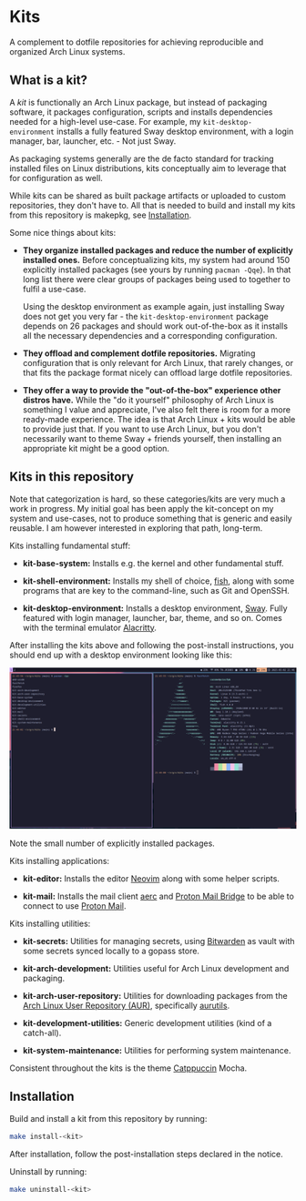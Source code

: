 # Kits

A complement to dotfile repositories for achieving reproducible and organized
Arch Linux systems.

## What is a kit?

A _kit_ is functionally an Arch Linux package, but instead of packaging
software, it packages configuration, scripts and installs dependencies needed
for a high-level use-case. For example, my `kit-desktop-environment` installs a
fully featured Sway desktop environment, with a login manager, bar, launcher,
etc. - Not just Sway.

As packaging systems generally are the de facto standard for tracking installed
files on Linux distributions, kits conceptually aim to leverage that for
configuration as well.

While kits can be shared as built package artifacts or uploaded to custom
repositories, they don't have to. All that is needed to build and install my
kits from this repository is makepkg, see [Installation](#installation).

Some nice things about kits:

- **They organize installed packages and reduce the number of explicitly
  installed ones.** Before conceptualizing kits, my system had around 150
  explicitly installed packages (see yours by running `pacman -Qqe`). In that
  long list there were clear groups of packages being used to together to
  fulfil a use-case.

  Using the desktop environment as example again, just installing Sway does not
  get you very far - the `kit-desktop-environment` package depends on 26
  packages and should work out-of-the-box as it installs all the necessary
  dependencies and a corresponding configuration.

- **They offload and complement dotfile repositories.** Migrating configuration
  that is only relevant for Arch Linux, that rarely changes, or that fits the
  package format nicely can offload large dotfile repositories.

- **They offer a way to provide the "out-of-the-box" experience other distros
  have.** While the "do it yourself" philosophy of Arch Linux is something I
  value and appreciate, I've also felt there is room for a more ready-made
  experience. The idea is that Arch Linux + kits would be able to provide just
  that. If you want to use Arch Linux, but you don't necessarily want to theme
  Sway + friends yourself, then installing an appropriate kit might be a good
  option.

## Kits in this repository

Note that categorization is hard, so these categories/kits are very much a work
in progress. My initial goal has been apply the kit-concept on my system and
use-cases, not to produce something that is generic and easily reusable. I am
however interested in exploring that path, long-term.

Kits installing fundamental stuff:

- **kit-base-system:** Installs e.g. the kernel and other fundamental stuff.

- **kit-shell-environment:** Installs my shell of choice, [fish][], along with
  some programs that are key to the command-line, such as Git and OpenSSH.

- **kit-desktop-environment:** Installs a desktop environment, [Sway][]. Fully
  featured with login manager, launcher, bar, theme, and so on. Comes with the
  terminal emulator [Alacritty][].

After installing the kits above and following the post-install instructions,
you should end up with a desktop environment looking like this:

![Screenshot](doc/screenshot.png)

Note the small number of explicitly installed packages.

Kits installing applications:

- **kit-editor:** Installs the editor [Neovim][] along with some helper
  scripts.

- **kit-mail:** Installs the mail client [aerc][] and [Proton Mail Bridge][] to
  be able to connect to use [Proton Mail][].

Kits installing utilities:

- **kit-secrets:** Utilities for managing secrets, using [Bitwarden][] as vault
  with some secrets synced locally to a gopass store.

- **kit-arch-development:** Utilities useful for Arch Linux development and
  packaging.

- **kit-arch-user-repository:** Utilities for downloading packages from the
  [Arch Linux User Repository (AUR)][], specifically [aurutils][].

- **kit-development-utilities:** Generic development utilities (kind of a
  catch-all).

- **kit-system-maintenance:** Utilities for performing system maintenance.

Consistent throughout the kits is the theme [Catppuccin][] Mocha.

[fish]: https://fishshell.com/
[Sway]: https://swaywm.org/
[Alacritty]: https://alacritty.org/
[Neovim]: https://neovim.io/
[aerc]: https://aerc-mail.org/
[Proton Mail]: https://proton.me/mail
[Proton Mail Bridge]: https://github.com/ProtonMail/proton-bridge
[Bitwarden]: https://bitwarden.com/
[Arch Linux User Repository (AUR)]: https://aur.archlinux.org/
[aurutils]: https://github.com/aurutils/aurutils
[Catppuccin]: https://catppuccin.com/

## Installation

Build and install a kit from this repository by running:

```sh
make install-<kit>
```

After installation, follow the post-installation steps declared in the notice.

Uninstall by running:

```sh
make uninstall-<kit>
```
